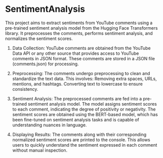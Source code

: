 # SentimentAnalysis
This project aims to extract sentiments from YouTube comments using a pre-trained sentiment analysis model from the Hugging Face Transformers library. It preprocesses the comments, performs sentiment analysis, and normalizes the sentiment scores.

1. Data Collection: YouTube comments are obtained from the YouTube Data API or any other source that provides access to YouTube comments in JSON format. These comments are stored in a JSON file (comments.json) for processing.

2. Preprocessing: The comments undergo preprocessing to clean and standardize the text data. This involves: Removing extra spaces, URLs, mentions, and hashtags. Converting text to lowercase to ensure consistency.

3. Sentiment Analysis: The preprocessed comments are fed into a pre-trained sentiment analysis model. The model assigns sentiment scores to each comment, indicating the degree of positivity or negativity. The sentiment scores are obtained using the BERT-based model, which has been fine-tuned on sentiment analysis tasks and is capable of understanding nuances in language.

4. Displaying Results: The comments along with their corresponding normalized sentiment scores are printed to the console. This allows users to quickly understand the sentiment expressed in each comment without manual inspection.
